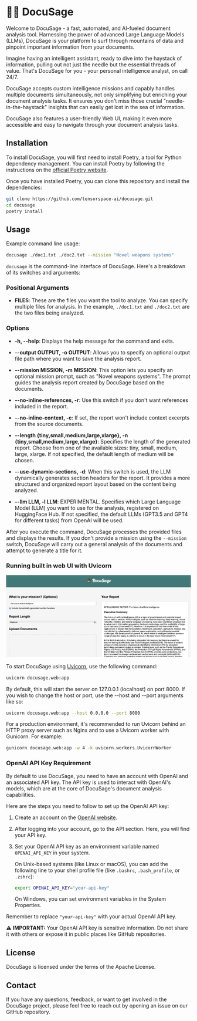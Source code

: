 # 🧙‍♂️ DocuSage

Welcome to DocuSage - a fast, automated, and AI-fueled document analysis tool. Harnessing the power of advanced Large Language Models (LLMs), DocuSage is your platform to surf through mountains of data and pinpoint important information from your documents.

Imagine having an intelligent assistant, ready to dive into the haystack of information, pulling out not just the needle but the essential threads of value. That's DocuSage for you - your personal intelligence analyst, on call 24/7.

DocuSage accepts custom intelligence missions and capably handles multiple documents simultaneously, not only simplifying but enriching your document analysis tasks. It ensures you don't miss those crucial "needle-in-the-haystack" insights that can easily get lost in the sea of information.

DocuSage also features a user-friendly Web UI, making it even more accessible and easy to navigate through your document analysis tasks.

## Installation

To install DocuSage, you will first need to install Poetry, a tool for Python dependency management. You can install Poetry by following the instructions on the [official Poetry website](https://python-poetry.org/docs/).

Once you have installed Poetry, you can clone this repository and install the dependencies:

```bash
git clone https://github.com/tensorspace-ai/docusage.git
cd docusage
poetry install
```

## Usage

Example command line usage:

```bash
docusage ./doc1.txt ./doc2.txt --mission "Novel weapons systems"
```

`docusage` is the command-line interface of DocuSage. Here's a breakdown of its switches and arguments:

### Positional Arguments

- **FILES**: These are the files you want the tool to analyze. You can specify multiple files for analysis. In the example, `./doc1.txt` and `./doc2.txt` are the two files being analyzed.

### Options

- **-h, --help**: Displays the help message for the command and exits.

- **--output OUTPUT, -o OUTPUT**: Allows you to specify an optional output file path where you want to save the analysis report.

- **--mission MISSION, -m MISSION**: This option lets you specify an optional mission prompt, such as "Novel weapons systems". The prompt guides the analysis report created by DocuSage based on the documents.

- **--no-inline-references, -r**: Use this switch if you don't want references included in the report.

- **--no-inline-context, -c**: If set, the report won't include context excerpts from the source documents.

- **--length {tiny,small,medium,large,xlarge}, -n {tiny,small,medium,large,xlarge}**: Specifies the length of the generated report. Choose from one of the available sizes: tiny, small, medium, large, xlarge. If not specified, the default length of medium will be chosen.

- **--use-dynamic-sections, -d**: When this switch is used, the LLM dynamically generates section headers for the report. It provides a more structured and organized report layout based on the content being analyzed.

- **--llm LLM, -l LLM**: EXPERIMENTAL. Specifies which Large Language Model (LLM) you want to use for the analysis, registered on HuggingFace Hub. If not specified, the default LLMs (GPT3.5 and GPT4 for different tasks) from OpenAI will be used.

After you execute the command, DocuSage processes the provided files and displays the results. If you don't provide a mission using the `--mission` switch, DocuSage will carry out a general analysis of the documents and attempt to generate a title for it.

### Running built in web UI with Uvicorn

![Screenshot of DocuSage Usage](docusage_web.png)

To start DocuSage using [Uvicorn](https://www.uvicorn.org), use the following command:

```bash
uvicorn docusage.web:app
```

By default, this will start the server on 127.0.0.1 (localhost) on port 8000. If you wish to change the host or port, use the --host and --port arguments like so:

```bash
uvicorn docusage.web:app --host 0.0.0.0 --port 8080
```

For a production environment, it's recommended to run Uvicorn behind an HTTP proxy server such as Nginx and to use a Uvicorn worker with Gunicorn. For example:

```bash
gunicorn docusage.web:app -w 4 -k uvicorn.workers.UvicornWorker
```

### OpenAI API Key Requirement

By default to use DocuSage, you need to have an account with OpenAI and an associated API key. The API key is used to interact with OpenAI's models, which are at the core of DocuSage's document analysis capabilities.

Here are the steps you need to follow to set up the OpenAI API key:

1. Create an account on the [OpenAI website](https://platform.openai.com/signup/).

2. After logging into your account, go to the API section. Here, you will find your API key. 

3. Set your OpenAI API key as an environment variable named `OPENAI_API_KEY` in your system.

    On Unix-based systems (like Linux or macOS), you can add the following line to your shell profile file (like `.bashrc`, `.bash_profile`, or `.zshrc`):

    ```bash
    export OPENAI_API_KEY="your-api-key"
    ```

    On Windows, you can set environment variables in the System Properties.

Remember to replace `"your-api-key"` with your actual OpenAI API key.

⚠️ **IMPORTANT:** Your OpenAI API key is sensitive information. Do not share it with others or expose it in public places like GitHub repositories.

## License

DocuSage is licensed under the terms of the Apache License.

## Contact

If you have any questions, feedback, or want to get involved in the DocuSage project, please feel free to reach out by opening an issue on our GitHub repository.